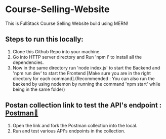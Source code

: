# Course-Selling-Website

This is FullStack Course Selling Website build using MERN!


## Steps to run this locally:

1. Clone this Github Repo into your machine.
2. Go into HTTP server directory and Run 'npm i' to install all the dependencies.
3. Now in the same directory run 'node index.js' to start the Backend and 'npm run dev' to start the Frontend [Make sure you are in the right directory for each command].(Recommended : You can also run the backend by using nodemon by running the command 'npm start' while being in the same folder)

## Postan collection link to test the API's endpoint : [Postman🔗](https://www.postman.com/abhinav-0107/workspace/course-selling-website/collection/30025563-ae40c5ee-5bca-4fbd-8de3-d1600da707c6?action=share&creator=30025563)

1. Open the link and fork the Postman collection into the local.
2. Run and test various API's endpoints in the collection. 
